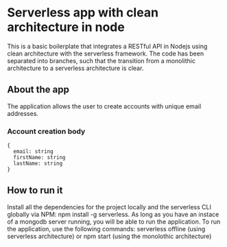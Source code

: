 # Serverless app with clean architecture in node

This is a basic boilerplate that integrates a RESTful API in Nodejs using clean architecture with the serverless framework.
The code has been separated into branches, such that the transition from a monolithic architecture to a serverless architecture is clear.

## About the app

The application allows the user to create accounts with unique email addresses.

### Account creation body

```
{
  email: string
  firstName: string
  lastName: string
}
```

## How to run it

Install all the dependencies for the project locally and the serverless CLI globally via NPM: npm install -g serverless. As long as you have an instace of a mongodb server running, you will be able to run the application.
To run the application, use the following commands: serverless offline (using serverless architecture) or npm start (using the monolothic architecture)





